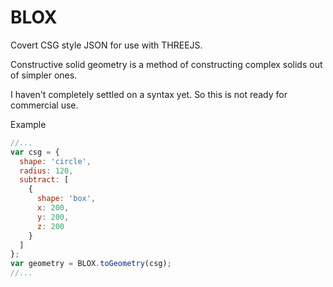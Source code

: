# BLOX
Covert CSG style JSON for use with THREEJS.

Constructive solid geometry is a method of constructing complex solids out of simpler ones.

I haven't completely settled on a syntax yet.
So this is not ready for commercial use.

Example
```javascript
//...
var csg = {
  shape: 'circle',
  radius: 120,
  subtract: [
    {
      shape: 'box',
      x: 200,
      y: 200,
      z: 200
    }
  ]
};
var geometry = BLOX.toGeometry(csg);
//...
```
